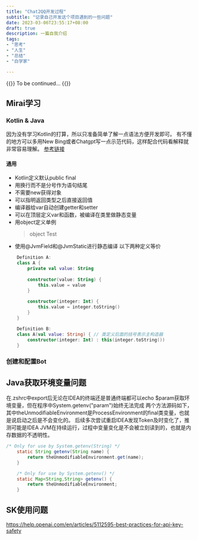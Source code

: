 ```yaml
---
title: "Chat2QQ开发过程"
subtitle: "记录自己开发这个项目遇到的一些问题"
date: 2023-03-06T23:55:17+08:00
draft: true
description: 一篇自我介绍
tags: 
- "思考"
- "人生"
- "总结"
- "白学家"

---
```



{{<typeit>}}
To be continued...
{{</typeit>}}

## Mirai学习
### Kotlin & Java
因为没有学习Kotlin的打算，所以只准备简单了解一点语法方便开发即可。
有不懂的地方可以多用New Bing或者Chatgpt写一点示范代码，这样配合代码看解释就非常容易理解。
[参考链接](https://github.com/mamoe/mirai/blob/dev/docs/KotlinAndJava.md)
#### 通用
* Kotlin定义默认public final
* 用换行而不是分号作为语句结尾
* 不需要new获得对象
* 可以指明返回类型之后直接返回值
* 编译器给var自动创建getter和setter
* 可以在顶层定义var和函数，被编译在类里做静态变量
* 用object定义单例
  > object Test
* 使用@JvmField和@JvmStatic进行静态编译
以下两种定义等价
```Kotlin
    Definition A:
    class A {
        private val value: String
        
        constructor(value: String) {
            this.value = value
        }
        
        constructor(integer: Int) {
            this.value = integer.toString()
        }
    }

    Definition B:
    class A(val value: String) { // 类定义后面的括号表示主构造器
        constructor(integer: Int) : this(integer.toString())
    }
```

  
### 创建和配置Bot

## Java获取环境变量问题
在.zshrc中export后无论在IDEA的终端还是普通终端都可以echo $param获取环境变量，但在程序中System.getenv("param")始终无法完成
两个方法源码如下，其中theUnmodifiableEnvironment是ProcessEnvironment的final类变量，也就是说启动之后是不会变化的。
后续多次尝试重启IDEA发现Token及时变化了，推测可能是IDEA JVM在持续运行，过程中变量变化是不会被立刻读到的，也就是内存数据的不透明性。
```Java
/* Only for use by System.getenv(String) */
    static String getenv(String name) {
        return theUnmodifiableEnvironment.get(name);
    }

    /* Only for use by System.getenv() */
    static Map<String,String> getenv() {
        return theUnmodifiableEnvironment;
    }
```
## SK使用问题
https://help.openai.com/en/articles/5112595-best-practices-for-api-key-safety